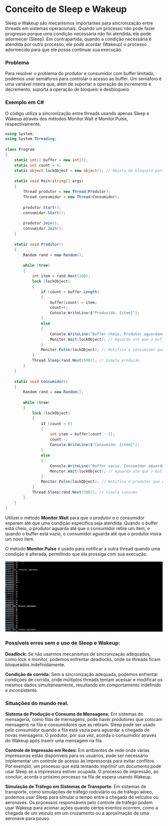 # Conceito de Sleep e Wakeup

Sleep e Wakeup são mecanismos importantes para sincronização entre threads em sistemas operacionais. Quando um processo não pode fazer progresso porque uma condição necessária não foi atendida, ele pode adormecer (Sleep). Em contrapartida, quando a condição necessária é atendida por outro processo, ele pode acordar (Wakeup) o processo adormecido para que ele possa continuar sua execução.

### Problema

Para resolver o problema do produtor e consumidor com buffer limitado, podemos usar semáforos para controlar o acesso ao buffer. Um semáforo é uma variável inteira que, além de suportar a operação de incremento e decremento, suporta a operação de bloqueio e desbloqueio.

### Exemplo em C#

O código utiliza a sincronização entre threads usando apenas Sleep e Wakeup através dos métodos Monitor.Wait e Monitor.Pulse, respectivamente.

```csharp
using System;
using System.Threading;

class Program
{
    static int[] buffer = new int[5];
    static int count = 0;
    static object lockObject = new object(); // Objeto de bloqueio para sincronização

    static void Main(string[] args)
    {
        Thread produtor = new Thread(Produtor);
        Thread consumidor = new Thread(Consumidor);

        produtor.Start();
        consumidor.Start();

        produtor.Join();
        consumidor.Join();
    }

    static void Produtor()
    {
        Random rand = new Random();

        while (true)
        {
            int item = rand.Next(100);
            lock (lockObject)
            {
                if (count < buffer.Length)
                {
                    buffer[count] = item;
                    count++;
                    Console.WriteLine($"Produzido: {item}");
                }
                else
                {
                    Console.WriteLine("Buffer cheio. Produtor aguardando.");
                    Monitor.Wait(lockObject); // Aguarda até que o buffer não esteja mais cheio
                }
                Monitor.Pulse(lockObject); // Notifica o consumidor que o buffer pode ter novos itens
            }
            Thread.Sleep(rand.Next(500)); // Simula produção
        }
    }

    static void Consumidor()
    {
        Random rand = new Random();

        while (true)
        {
            lock (lockObject)
            {
                if (count > 0)
                {
                    int item = buffer[count - 1];
                    count--;
                    Console.WriteLine($"Consumido: {item}");
                }
                else
                {
                    Console.WriteLine("Buffer vazio. Consumidor aguardando.");
                    Monitor.Wait(lockObject); // Aguarda até que o buffer não esteja mais vazio
                }
                Monitor.Pulse(lockObject); // Notifica o produtor que o buffer pode ter espaço para novos itens
            }
            Thread.Sleep(rand.Next(500)); // Simula consumo
        }
    }
}
```

Utilizei o método **Monitor.Wait** para que o produtor e o consumidor esperem até que uma condição específica seja atendida. Quando o buffer está cheio, o produtor aguarda até que o consumidor retire um item, e quando o buffer está vazio, o consumidor aguarda até que o produtor insira um novo item.

O método **Monitor.Pulse** é usado para notificar a outra thread quando uma condição é alterada, permitindo que ela prossiga com sua execução.

![Execução](https://github.com/MateusSilvaUFG/UFG-ES/blob/main/execução.jpg)


### Possíveis erros sem o uso de Sleep e Wakeup:

**Deadlock:** Se não usarmos mecanismos de sincronização adequados, como lock e monitor, podemos enfrentar deadlocks, onde os threads ficam bloqueados indefinidamente.

**Condição de corrida:** Sem a sincronização adequada, podemos enfrentar condições de corrida, onde múltiplos threads tentam acessar e modificar os mesmos dados simultaneamente, resultando em comportamento indefinido e inconsistente.

### Situações do mundo real.

**Sistema de Produção e Consumo de Mensagens:** Em sistemas de mensageria, como filas de mensagens, pode haver produtores que colocam mensagens na fila e consumidores que as retiram. Sleep pode ser usado pelo consumidor quando a fila está vazia para aguardar a chegada de novas mensagens. O produtor, por sua vez, acorda o consumidor através do Wakeup após inserir uma mensagem na fila.

**Controle de Impressão em Redes:** Em ambientes de rede onde várias impressoras estão disponíveis para os usuários, pode ser necessário implementar um controle de acesso às impressoras para evitar conflitos. Por exemplo, um processo que está tentando imprimir um documento pode usar Sleep se a impressora estiver ocupada. O processo de impressão, ao concluir, acorda o próximo processo na fila de espera usando Wakeup.

**Simulação de Tráfego em Sistemas de Transporte:** Em sistemas de transporte, como simulações de tráfego rodoviário ou de tráfego aéreo, podemos usar Sleep para simular o tempo entre a chegada de veículos ou aeronaves. Os processos responsáveis pelo controle de tráfego podem usar Wakeup para acionar ações quando certos eventos ocorrem, como a chegada de um veículo em um cruzamento ou a aproximação de uma aeronave para pouso.